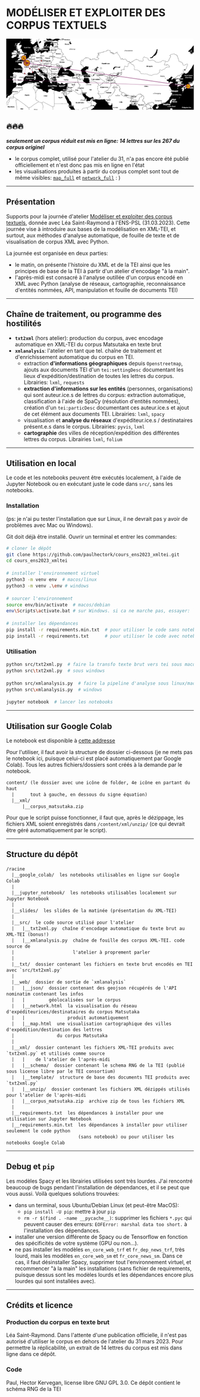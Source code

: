 # MODÉLISER ET EXPLOITER DES CORPUS TEXTUELS

![banner](./img/banner.png)

## 🔥🔥🔥 

***seulement un corpus réduit est mis en ligne: 14 lettres sur les 267 du corpus originel***
- le corpus complet, utilisé pour l'atelier du 31, n'a pas encore été publié officiellement et n'est
  donc pas mis en ligne en l'état
- les visualisations produites à partir du corpus complet sont tout de même visibles: 
  [`map_full`](./web/map_full.html) et [`network_full`](./web/network_full.html) : )

---

## Présentation

Supports pour la journée d'atelier [Modéliser et exploiter des corpus textuels](https://odhn.ens.psl.eu/evenements/atelier-modeliser-et-exploiter-des-corpus-textuels), donnée avec Léa Saint-Raymond à l'ENS-PSL (31.03.2023). Cette journée 
vise à introduire aux bases de la modélisation en XML-TEI, et surtout, aux méthodes d'analyse automatique,
de fouille de texte et de visualisation de corpus XML avec Python. 

La journée est organisée en deux parties:
- le matin, on présente l'histoire du XML et de la TEI ainsi que les principes de base de la TEI
  à partir d'un atelier d'encodage "à la main".
- l'après-midi est consacré à l'analyse outillée d'un corpus encodé en XML avec Python (analyse de 
  réseaux, cartographie, reconnaissance d'entités nommées, API, manipulation et fouille de documents
  TEI)

---

## Chaîne de traitement, ou programme des hostilités

- **`txt2xml`** (hors atelier): production du corpus, avec encodage automatique en XML-TEI du corpus
  Matsutaka en texte brut
- **`xmlanalysis`**: l'atelier en tant que tel. chaîne de traitement et d'enrichissement automatique
  du corpus en TEI.
  - extraction **d'informations géographiques** depuis `Openstreetmap`, ajouts aux documents TEI d'un 
    `tei:settingDesc` documentant les lieux d'expédition/destination de toutes les lettres du corpus.
    Librairies: `lxml`, `requests`
  - **extraction d'informations sur les entités** (personnes, organisations) qui sont auteur.ice.s de lettres
    du corpus: extraction automatique, classification à l'aide de SpaCy (résolution d'entités nommées),
    création d'un `tei:particDesc` documentant ces auteur.ice.s et ajout de cet élément aux documents TEI.
    Librairies: `lxml`, `spacy`
  - visualisation et **analyse du réseaux** d'expéditeur.ice.s / destinataires présent.e.s dans le corpus.
    Librairies: `pyvis`, `lxml`
  - **cartographie** des villes de réception/expédition des différentes lettres du corpus. Librairies 
    `lxml`, `folium`

---

## Utilisation en local

Le code et les notebooks peuvent être exécutés localement, à l'aide de Jupyter Notebook ou en exécutant
juste le code dans `src/`, sans les notebooks.

### Installation

(ps: je n'ai pu tester l'installation que sur Linux, il ne devrait pas y 
avoir de problèmes avec Mac ou Windows).

Git doit déjà être installé. Ouvrir un terminal et entrer les commandes:

```bash
# cloner le dépôt
git clone https://github.com/paulhectork/cours_ens2023_xmltei.git
cd cours_ens2023_xmltei

# installer l'environnement virtuel
python3 -m venv env  # macos/linux
python3 -m venv .\env # windows

# sourcer l'environnement
source env/bin/activate  # macos/debian
env\Scripts\activate.bat # sur Windows. si ca ne marche pas, essayer: `env\Scripts\Activate.ps1` 

# installer les dépendances
pip install -r requirements.min.txt  # pour utiliser le code sans notebook
pip install -r requirements.txt      # pour utiliser le code avec notebook
```

### Utilisation

```bash
python src/txt2xml.py  # faire la transfo texte brut vers tei sous macos/linux
python src\txt2xml.py  # sous windows

python src/xmlanalysis.py  # faire la pipeline d'analyse sous linux/macos
python src\xmlanalysis.py  # windows

jupyter notebook  # lancer les notebooks
```

---

## Utilisation sur Google Colab

Le notebook est disponible à [cette addresse](https://colab.research.google.com/drive/1x9fPUqPRTXmHtTcYaHgBN3Qzo3VRDN7L?usp=sharing)

Pour l'utiliser, il faut avoir la structure de dossier ci-dessous (je ne mets pas le notebook ici, 
puisque celui-ci est placé automatiquement par Google Colab). Tous les autres fichiers/dossiers sont 
créés à la demande par le notebook.

```
content/ (le dossier avec une icône de folder, 4e icône en partant du haut 
  |      tout à gauche, en dessous du signe équation)
  |__xml/
      |__corpus_matsutaka.zip
```

Pour que le script puisse fonctionner, il faut que, après le dézippage, les
fichiers XML soient enregistrés dans `/content/xml/unzip/` (ce qui devrait être 
géré automatiquement par le script).

---

## Structure du dépôt

```
/racine
  |__google_colab/  les notebooks utilisables en ligne sur Google Colab
  |
  |__jupyter_notebook/  les notebooks utilisables localement sur Jupyter Notebook
  |
  |__slides/  les slides de la matinée (présentation du XML-TEI)
  |
  |__src/  le code source utilisé pour l'atelier
  |   |__txt2xml.py  chaîne d'encodage automatique du texte brut au XML-TEI (bonus!)
  |   |__xmlanalysis.py  chaîne de fouille des corpus XML-TEI. code source de
  |                      l'atelier à proprement parler
  |
  |__txt/  dossier contenant les fichiers en texte brut encodés en TEI avec `src/txt2xml.py`
  |  
  |__web/  dossier de sortie de `xmlanalysis`
  |   |__json/  dossier contenant des geojson récupérés de l'API nominatim contenant les infos
  |   |         géolocalisées sur le corpus
  |   |__network.html  la visualisation du réseau d'expéditeurices/destinataires du corpus Matsutaka
  |   |                produit automatiquement
  |   |__map.html  une visualisation cartographique des villes d'expédition/destination des lettres
  |                du corpus Matsutaka
  |
  |__xml/  dossier contenant les fichiers XML-TEI produits avec `txt2xml.py` et utilisés comme source
  |   |    de l'atelier de l'après-midi
  |   |__schema/  dossier contenant le schema RNG de la TEI (publié sous license libre par le TEI consortium)
  |   |__template/  structure de base des documents TEI produits avec `txt2xml.py`
  |   |__unzip/  dossier contenant les fichiers XML dézippés utilisés pour l'atelier de l'après-midi
  |   |__corpus_matsutaka.zip  archive zip de tous les fichiers XML
  |
  |__requirements.txt  les dépendances à installer pour une utilisation sur Jupyter Notebook
  |__requirements.min.txt  les dépendances à installer pour utiliser seulement le code python
                           (sans notebook) ou pour utiliser les notebooks Google Colab
```

--- 

## Debug et `pip`

Les modèles Spacy et les librairies utilisées sont très lourdes. J'ai rencontré
beaucoup de bugs pendant l'installation de dépendances, et il se peut que vous
aussi. Voilà quelques solutions trouvées:

- dans un terminal, sous Ubuntu/Debian Linux (et peut-être MacOS):
  - `pip install -U pip`: mettre à jour `pip`
  - `rm -r $(find . -name __pycache__)`: supprimer les fichiers `*.pyc` qui peuvent 
    causer des erreurs: `EOFError: marshal data too short.` à l'installation des
    dépendances.
- installer une version différente de Spacy ou de Tensorflow en fonction des spécificités
  de votre système (GPU ou non...). 
- ne pas installer les modèles `en_core_web_trf` et `fr_dep_news_trf`, très lourd,
  mais les modèles `en_core_web_sm` et `fr_core_news_sm`. Dans ce cas, il faut désinstaller
  Spacy, supprimer tout l'environnement virtuel, et recommencer "à la main" les installations
  (sans fichier de requirements, puisque dessus sont les modèles lourds et les dépendances 
  encore plus lourdes qui sont installées avec).

---

## Crédits et licence

### Production du corpus en texte brut 

Léa Saint-Raymond. Dans l'attente d'une publication officielle, il n'est 
pas autorisé d'utiliser le corpus en dehors de l'atelier du 31 mars 2023.
Pour permettre la réplicabilité, un extrait de 14 lettres du corpus est
mis dans ligne dans ce dépôt.

### Code

Paul, Hector Kervegan, license libre GNU GPL 3.0. Ce dépôt contient le schéma RNG
de la TEI
